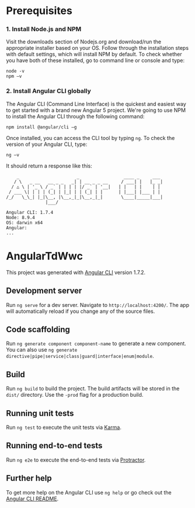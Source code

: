 # Prerequisites 
### 1. Install Node.js and NPM
Visit the downloads section of Nodejs.org and download/run the appropriate installer based on your OS. Follow through the   installation steps with default settings, which will install NPM by default. 
To check whether you have both of these installed, go to command line or console and type:
```
node -v
npm –v
```
### 2. Install Angular CLI globally
The Angular CLI (Command Line Interface) is the quickest and easiest way to get started with a brand new Angular 5 project. 
We're going to use NPM to install the Angular CLI through the following command:
```
npm install @angular/cli –g
```
Once installed, you can access the CLI tool by typing `ng`.  To check the version of your Angular CLI, type:
```
ng –v
```
It should return a response like this:
```
    _                      _                 ____ _     ___
   / \   _ __   __ _ _   _| | __ _ _ __     / ___| |   |_ _|
  / △ \ | '_ \ / _` | | | | |/ _` | '__|   | |   | |    | |
 / ___ \| | | | (_| | |_| | | (_| | |      | |___| |___ | |
/_/   \_\_| |_|\__, |\__,_|_|\__,_|_|       \____|_____|___|
               |___/
    
Angular CLI: 1.7.4
Node: 8.9.4
OS: darwin x64
Angular: 
...
```





# AngularTdWwc

This project was generated with [Angular CLI](https://github.com/angular/angular-cli) version 1.7.2.

## Development server

Run `ng serve` for a dev server. Navigate to `http://localhost:4200/`. The app will automatically reload if you change any of the source files.

## Code scaffolding

Run `ng generate component component-name` to generate a new component. You can also use `ng generate directive|pipe|service|class|guard|interface|enum|module`.

## Build

Run `ng build` to build the project. The build artifacts will be stored in the `dist/` directory. Use the `-prod` flag for a production build.

## Running unit tests

Run `ng test` to execute the unit tests via [Karma](https://karma-runner.github.io).

## Running end-to-end tests

Run `ng e2e` to execute the end-to-end tests via [Protractor](http://www.protractortest.org/).

## Further help

To get more help on the Angular CLI use `ng help` or go check out the [Angular CLI README](https://github.com/angular/angular-cli/blob/master/README.md).
